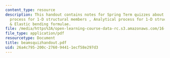 ```yaml
---
content_type: resource
description: This handout contains notes for Spring Term quizzes about Basic modeling
  process for 1-D structural members , Analytical process for 1-D structural members
  & Elastic bending formulae.
file: /media/https%3A/open-learning-course-data-rc.s3.amazonaws.com/16-01-unified-engineering-i-ii-iii-iv-fall-2005-spring-2006/26a4c795200c276094411ecf58e297d3_beamsquizhandout.pdf
file_type: application/pdf
resourcetype: Document
title: beamsquizhandout.pdf
uid: 26a4c795-200c-2760-9441-1ecf58e297d3
---
```

